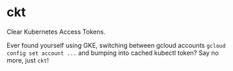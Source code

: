 # ckt
Clear Kubernetes Access Tokens.  

Ever found yourself using GKE, switching between gcloud accounts `gcloud config set account ...` and bumping into cached kubectl token? Say no more, just `ckt`!
